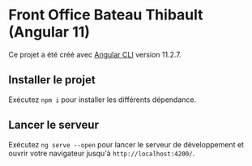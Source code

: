 # Front Office Bateau Thibault (Angular 11)

Ce projet a été créé avec [Angular CLI](https://github.com/angular/angular-cli) version 11.2.7.

## Installer le projet

Exécutez `npm i` pour installer les différents dépendance.

## Lancer le serveur

Exécutez `ng serve --open` pour lancer le serveur de développement et ouvrir votre navigateur jusqu'à `http://localhost:4200/`.